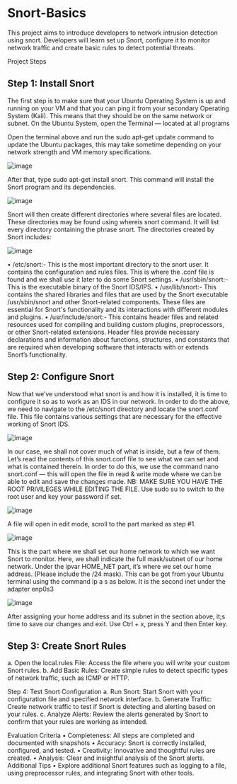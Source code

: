 # Snort-Basics
This project aims to introduce developers to network intrusion detection using snort. Developers will learn set up Snort, configure it to monitor network traffic and create basic rules to detect potential threats.


Project Steps
## Step 1: Install Snort
The first step is to make sure that your Ubuntu Operating System is up and running on your VM and that you can ping it from your secondary Operating System (Kali). This means that they should be on the same network or subnet.
On the Ubuntu System, open the Terminal — located at all programs

Open the terminal above and run the sudo apt-get update command to update the Ubuntu packages, this may take sometime depending on your network strength and VM memory specifications.

![image](https://github.com/user-attachments/assets/b6a4483a-8482-4441-acf2-c1de1e374c0b)

 
After that, type sudo apt-get install snort. This command will install the Snort program and its dependencies.

![image](https://github.com/user-attachments/assets/30e54a8f-bf2f-4fee-8aa4-eb32ef5c3557)

 
Snort will then create different directories where several files are located. These directories may be found using whereis snort command. It will list every directory containing the phrase snort. The directories created by Snort includes:

![image](https://github.com/user-attachments/assets/1f28a36d-3b95-46d3-bbb1-de4923102863)

 
•	/etc/snort:- This is the most important directory to the snort user. It contains the configuration and rules files. This is where the .conf file is found and we shall use it later to do some Snort settings.
•	/usr/sbin/snort:- This is the executable binary of the Snort IDS/IPS.
•	/usr/lib/snort:- This contains the shared libraries and files that are used by the Snort executable /usr/sbin/snort and other Snort-related components. These files are essential for Snort's functionality and its interactions with different modules and plugins.
•	/usr/include/snort:- This contains header files and related resources used for compiling and building custom plugins, preprocessors, or other Snort-related extensions. Header files provide necessary declarations and information about functions, structures, and constants that are required when developing software that interacts with or extends Snort’s functionality.

## Step 2: Configure Snort
Now that we’ve understood what snort is and how it is installed, it is time to configure it so as to work as an IDS in our network.
In order to do the above, we need to navigate to the /etc/snort directory and locate the snort.conf file. This file contains various settings that are necessary for the effective working of Snort IDS.

![image](https://github.com/user-attachments/assets/2a1e95ce-5035-4f5f-907d-fcc4d9320097)

 
In our case, we shall not cover much of what is inside, but a few of them.
Let’s read the contents of this snort.conf file to see what we can set and what is contained therein. In order to do this, we use the command nano snort.conf — this will open the file in read & write mode where we can be able to edit and save the changes made.
NB: MAKE SURE YOU HAVE THE ROOT PRIVILEGES WHILE EDITING THE FILE. Use sudo su to switch to the root user and key your password if set.

![image](https://github.com/user-attachments/assets/ec7aecf5-9a98-424e-9c22-be0390a40eaa)

 
A file will open in edit mode, scroll to the part marked as step #1.

![image](https://github.com/user-attachments/assets/ef98385a-238b-46f8-9a2e-aa5303f0f1be)

 
This is the part where we shall set our home network to which we want Snort to monitor. Here, we shall indicate the full mask/subnet of our home network.
Under the ipvar HOME_NET part, it’s where we set our home address. (Please include the /24 mask). This can be got from your Ubuntu terminal using the command ip a s as below. It is the second inet under the adapter enp0s3

![image](https://github.com/user-attachments/assets/7208b870-840e-434c-9291-9c957f049bf1)

 
After assigning your home address and its subnet in the section above, it;s time to save our changes and exit. Use Ctrl + x, press Y and then Enter key.

## Step 3: Create Snort Rules
a.	Open the local.rules File: Access the file where you will write your custom Snort rules.
b.	Add Basic Rules: Create simple rules to detect specific types of network traffic, such as ICMP or HTTP.

Step 4: Test Snort Configuration
a.	Run Snort: Start Snort with your configuration file and specified network interface.
b.	Generate Traffic: Create network traffic to test if Snort is detecting and alerting based on your rules.
c.	Analyze Alerts: Review the alerts generated by Snort to confirm that your rules are working as intended.

Evaluation Criteria
•	Completeness: All steps are completed and documented with snapshots
•	Accuracy: Snort is correctly installed, configured, and tested.
•	Creativity: Innovative and thoughtful rules are created.
•	Analysis: Clear and insightful analysis of the Snort alerts.
Additional Tips
•	Explore additional Snort features such as logging to a file, using preprocessor rules, and integrating Snort with other tools.
